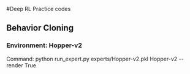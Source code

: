 #Deep RL Practice codes

## Behavior Cloning

### Environment: Hopper-v2

Command: python run_expert.py experts/Hopper-v2.pkl Hopper-v2 --render True

